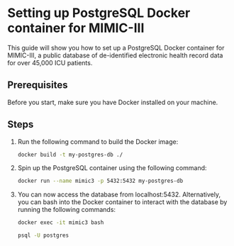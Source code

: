 # Setting up PostgreSQL Docker container for MIMIC-III

This guide will show you how to set up a PostgreSQL Docker container for MIMIC-III, a public database of de-identified electronic health record data for over 45,000 ICU patients.

## Prerequisites

Before you start, make sure you have Docker installed on your machine.

## Steps

1. Run the following command to build the Docker image:

   ```bash
   docker build -t my-postgres-db ./
    ```
2. Spin up the PostgreSQL container using the following command:

   ```bash
   docker run --name mimic3 -p 5432:5432 my-postgres-db
    ```
3. You can now access the database from localhost:5432. 
Alternatively, you can bash into the Docker container to interact with the database by running the following commands:

    ```bash
    docker exec -it mimic3 bash
    ```
    ```bash
    psql -U postgres
    ```